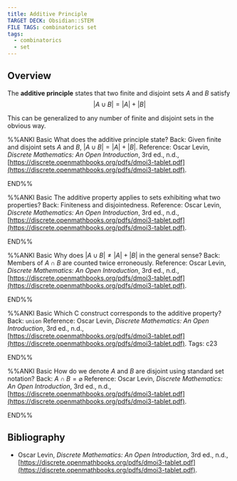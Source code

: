 ```yaml
---
title: Additive Principle
TARGET DECK: Obsidian::STEM
FILE TAGS: combinatorics set
tags:
  - combinatorics
  - set
---
```


## Overview

The **additive principle** states that two finite and disjoint sets $A$ and $B$ satisfy $$|A \cup B| = |A| + |B|$$

This can be generalized to any number of finite and disjoint sets in the obvious way.

%%ANKI
Basic
What does the additive principle state?
Back: Given finite and disjoint sets $A$ and $B$, $|A \cup B| = |A| + |B|$.
Reference: Oscar Levin, *Discrete Mathematics: An Open Introduction*, 3rd ed., n.d., [https://discrete.openmathbooks.org/pdfs/dmoi3-tablet.pdf](https://discrete.openmathbooks.org/pdfs/dmoi3-tablet.pdf).
<!--ID: 1708217738464-->
END%%

%%ANKI
Basic
The additive property applies to sets exhibiting what two properties?
Back: Finiteness and disjointedness.
Reference: Oscar Levin, *Discrete Mathematics: An Open Introduction*, 3rd ed., n.d., [https://discrete.openmathbooks.org/pdfs/dmoi3-tablet.pdf](https://discrete.openmathbooks.org/pdfs/dmoi3-tablet.pdf).
<!--ID: 1708217738473-->
END%%

%%ANKI
Basic
Why does $|A \cup B| \neq |A| + |B|$ in the general sense?
Back: Members of $A \cap B$ are counted twice erroneously.
Reference: Oscar Levin, *Discrete Mathematics: An Open Introduction*, 3rd ed., n.d., [https://discrete.openmathbooks.org/pdfs/dmoi3-tablet.pdf](https://discrete.openmathbooks.org/pdfs/dmoi3-tablet.pdf).
<!--ID: 1708346613616-->
END%%

%%ANKI
Basic
Which C construct corresponds to the additive property?
Back: `union`
Reference: Oscar Levin, *Discrete Mathematics: An Open Introduction*, 3rd ed., n.d., [https://discrete.openmathbooks.org/pdfs/dmoi3-tablet.pdf](https://discrete.openmathbooks.org/pdfs/dmoi3-tablet.pdf).
Tags: c23
<!--ID: 1708221293486-->
END%%

%%ANKI
Basic
How do we denote $A$ and $B$ are disjoint using standard set notation?
Back: $A \cap B = \varnothing$
Reference: Oscar Levin, *Discrete Mathematics: An Open Introduction*, 3rd ed., n.d., [https://discrete.openmathbooks.org/pdfs/dmoi3-tablet.pdf](https://discrete.openmathbooks.org/pdfs/dmoi3-tablet.pdf).
<!--ID: 1708217738491-->
END%%

## Bibliography

* Oscar Levin, *Discrete Mathematics: An Open Introduction*, 3rd ed., n.d., [https://discrete.openmathbooks.org/pdfs/dmoi3-tablet.pdf](https://discrete.openmathbooks.org/pdfs/dmoi3-tablet.pdf).
